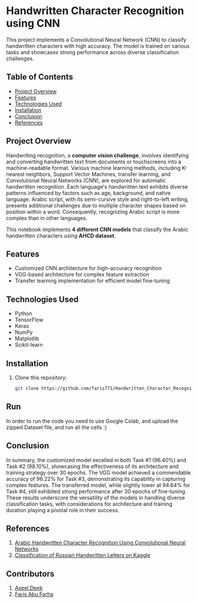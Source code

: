 # Handwritten Character Recognition using CNN

This project implements a Convolutional Neural Network (CNN) to classify handwritten characters with high accuracy. The model is trained on various tasks and showcases strong performance across diverse classification challenges.

## Table of Contents
- [Project Overview](#project-overview)
- [Features](#features)
- [Technologies Used](#technologies-used)
- [Installation](#installation)
- [Conclusion](#conclusion)
- [References](#references)

## Project Overview
Handwriting recognition, a **computer vision challenge**, involves identifying and converting handwritten text from documents or touchscreens into a machine-readable format. Various machine learning methods, including K-nearest neighbors, Support Vector Machines, transfer learning, and Convolutional Neural Networks (CNN), are explored for automatic handwritten recognition.
Each language's handwritten text exhibits diverse patterns influenced by factors such as age, background, and native language. Arabic script, with its semi-cursive style and right-to-left writing, presents additional challenges due to multiple character shapes based on position within a word. Consequently, recognizing Arabic script is more complex than in other languages.

This notebook implements **4 different CNN models** that classify the Arabic handwritten characters using  **AHCD dataset**.  
## Features
- Customized CNN architecture for high-accuracy recognition
- VGG-based architecture for complex feature extraction
- Transfer learning implementation for efficient model fine-tuning

## Technologies Used
- Python
- TensorFlow
- Keras
- NumPy
- Matplotlib
- Scikit-learn

## Installation
1. Clone this repository:
   ```bash
   git clone https://github.com/faris771/Handwritten_Charactar_Recognition

## Run
In order to run the code you need to use Google Colab, and upload the zipped Dataset file, and run all the cells :)


## Conclusion

In summary, the customized model excelled in both Task #1 (96.40%) and Task #2 (98.10%), showcasing the effectiveness of its architecture and training strategy over 30 epochs. The VGG model achieved a commendable accuracy of 96.22% for Task #3, demonstrating its capability in capturing complex features. The transferred model, while slightly lower at 94.64% for Task #4, still exhibited strong performance after 30 epochs of fine-tuning. These results underscore the versatility of the models in handling diverse classification tasks, with considerations for architecture and training duration playing a pivotal role in their success.

## References
1. [Arabic Handwritten Character Recognition Using Convolutional Neural Networks](https://10.21203/rs.3.rs-3141935/v1)
2. [Classification of Russian Handwritten Letters on Kaggle](https://www.kaggle.com/code/bryanb/cnn-for-handwritten-letters-classification/notebook)

## Contributors
1. [Aseel Deek](https://github.com/aseeldeek)
2. [Faris Abu Farha](https://github.com/faris771)
